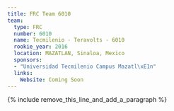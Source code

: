 ```yaml
---
title: FRC Team 6010
team:
  type: FRC
  number: 6010
  name: Tecmilenio - Teravolts - 6010
  rookie_year: 2016
  location: MAZATLAN, Sinaloa, Mexico
  sponsors:
  - "Universidad Tecmilenio Campus Mazatl\xE1n"
  links:
    Website: Coming Soon
---
```


{% include remove_this_line_and_add_a_paragraph %}